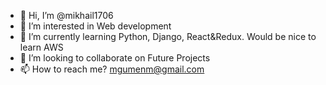 - 👋 Hi, I’m @mikhail1706
- 👀 I’m interested in Web development
- 🌱 I’m currently learning Python, Django, React&Redux. Would be nice to learn AWS
- 💞️ I’m looking to collaborate on Future Projects
- 📫 How to reach me? mgumenm@gmail.com

<!---
mikhail1706/mikhail1706 is a ✨ special ✨ repository because its `README.md` (this file) appears on your GitHub profile.
You can click the Preview link to take a look at your changes.
--->
